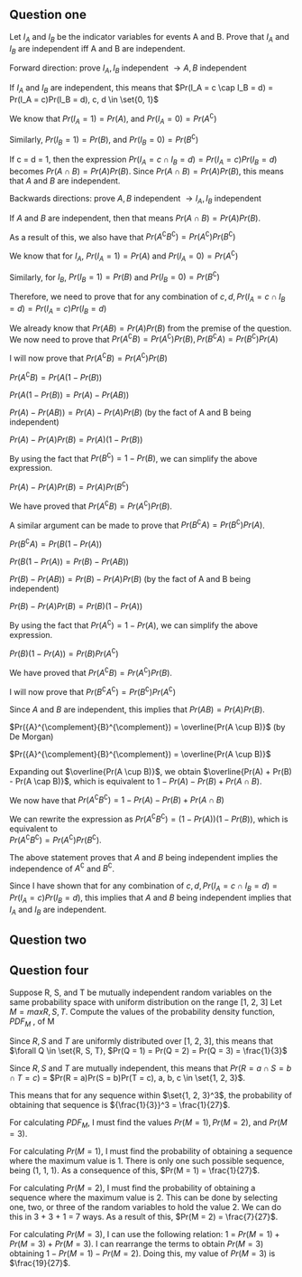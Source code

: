 ## Question one
Let $I_A$ and $I_B$ be the indicator variables for events A and B. Prove that $I_A$ and $I_B$
are independent iff A and B are independent.

Forward direction: prove $I_A, I_B$ independent $\rightarrow A, B$ independent

If $I_A$ and $I_B$ are independent, this means that $Pr(I_A = c \cap I_B = d) = Pr(I_A = c)Pr(I_B = d), c, d \in \set{0, 1}$

We know that $Pr(I_A = 1) = Pr(A)$, and $Pr(I_A = 0) = Pr(A^{\complement})$

Similarly, $Pr(I_B = 1) = Pr(B)$, and $Pr(I_B = 0) = Pr(B^{\complement})$

If c = d = 1, then the expression
$Pr(I_A = c \cap I_B = d) = Pr(I_A = c)Pr(I_B = d)$ becomes
$Pr(A \cap B) = Pr(A)Pr(B)$. Since $Pr(A \cap B) = Pr(A)Pr(B)$, this means that 
$A$ and $B$ are independent.

Backwards directions: prove $A, B$ independent $\rightarrow I_A, I_B$ independent

If $A$ and $B$ are independent, then that means $Pr(A \cap B) = Pr(A)Pr(B)$.

As a result of this, we also have that $Pr(A^{\complement}B^{\complement}) = Pr(A^{\complement})Pr(B^{\complement})$

We know that for $I_A$, $Pr(I_A = 1) = Pr(A)$ and $Pr(I_A = 0) = Pr(A^{\complement})$

Similarly, for  $I_B$, $Pr(I_B = 1) = Pr(B)$ and $Pr(I_B = 0) = Pr(B^{\complement})$

Therefore, we need to prove that for any combination of $c, d, Pr(I_A = c \cap I_B = d) = Pr(I_A = c)Pr(I_B = d)$

We already know that $Pr(AB) = Pr(A)Pr(B)$ from the premise of the question. We now need to 
prove that $Pr(A^{\complement}B) = Pr(A^{\complement})Pr(B), Pr(B^{\complement}A) = Pr(B^{\complement})Pr(A)$

I will now prove that $Pr(A^{\complement}B) = Pr(A^{\complement})Pr(B)$

$Pr(A^{\complement}B)  = Pr(A (1 - Pr(B))$

$Pr(A (1 - Pr(B)) = Pr(A) - Pr(AB))$

$Pr(A) - Pr(AB)) = Pr(A) - Pr(A)Pr(B)$ (by the fact of A and B being independent)

$Pr(A) - Pr(A)Pr(B) = Pr(A)(1 - Pr(B))$

By using the fact that $Pr(B^{\complement}) = 1 - Pr(B)$, we can simplify the above expression.

$Pr(A) - Pr(A)Pr(B) = Pr(A)Pr(B^{\complement})$

We have proved that $Pr(A^{\complement}B) = Pr(A^{\complement})Pr(B)$.

A similar argument can be made to prove that $Pr(B^{\complement}A) = Pr(B^{\complement})Pr(A)$.

$Pr(B^{\complement}A)  = Pr(B (1 - Pr(A))$

$Pr(B (1 - Pr(A)) = Pr(B) - Pr(AB))$

$Pr(B) - Pr(AB)) = Pr(B) - Pr(A)Pr(B)$ (by the fact of A and B being independent)

$Pr(B) - Pr(A)Pr(B) = Pr(B)(1 - Pr(A))$

By using the fact that $Pr(A^{\complement}) = 1 - Pr(A)$, we can simplify the above expression.

$Pr(B)(1 - Pr(A)) = Pr(B)Pr(A^{\complement})$

We have proved that $Pr(A^{\complement}B) = Pr(A^{\complement})Pr(B)$.

I will now prove that $Pr(B^{\complement}A^{\complement}) = Pr(B^{\complement})Pr(A^{\complement})$

Since $A$ and $B$ are independent, this implies that $Pr(AB) = Pr(A)Pr(B)$.

$Pr({A}^{\complement}{B}^{\complement}) = \overline{Pr(A \cup B)}$ (by De Morgan)

$Pr({A}^{\complement}{B}^{\complement}) = \overline{Pr(A \cup B)}$

Expanding out $\overline{Pr(A \cup B)}$, we obtain $\overline{Pr(A) + Pr(B) - Pr(A \cap B)}$,
which is equivalent to  $1 - Pr(A) - Pr(B) + Pr(A \cap B)$.

We now have that
$Pr({A}^{\complement}{B}^{\complement})  = 1 - Pr(A) - Pr(B) + Pr(A \cap B)$

We can rewrite the expression as
$Pr({A}^{\complement}{B}^{\complement})  = (1 - Pr(A))(1 - Pr(B))$, which is
equivalent to  
$Pr({A}^{\complement}{B}^{\complement})  = Pr({A}^{\complement})Pr({B}^{\complement})$.

The above statement proves that $A$ and $B$ being independent implies the
independence of ${A}^{\complement}$ and ${B}^{\complement}$.


Since I have shown that for any combination of $c, d, Pr(I_A = c \cap I_B = d) = Pr(I_A = c)Pr(I_B = d)$,
this implies that $A$ and $B$ being independent implies that $I_A$ and $I_B$ are independent.
## Question two

## Question four
Suppose R, S, and T be mutually independent random variables on the same probability 
space with uniform distribution on the range [1, 2, 3]
Let $M = max{R, S, T}$. Compute the values of the probability density function,
$PDF_M$ , of M 

Since $R, S$ and $T$ are uniformly distributed over [1, 2, 3], this means that 
$\forall Q \in \set{R, S, T}, $Pr(Q = 1) = Pr(Q = 2) = Pr(Q = 3) = \frac{1}{3}$

Since $R, S$ and $T$ are mutually independent, this means that $Pr(R = a \cap S = b \cap T = c)$
= $Pr(R = a)Pr(S = b)Pr(T = c), a, b, c \in \set{1, 2, 3}$.

This means that for any sequence within $\set{1, 2, 3}^3$, the probability of obtaining that 
sequence is ${\frac{1}{3}}^3 = \frac{1}{27}$.

For calculating $PDF_M$, I must find the values $Pr(M = 1), Pr(M = 2)$, and $Pr(M = 3)$.

For calculating $Pr(M = 1)$, I must find the probability of obtaining a sequence where the 
maximum value is 1. There is only one such possible sequence, being (1, 1, 1). 
As a consequence of this, $Pr(M = 1) = \frac{1}{27}$.

For calculating $Pr(M = 2)$, I must find the probability of obtaining a sequence where the
maximum value is 2. This can be done by selecting one, two, or three of the random variables 
to hold the value 2. 
We can do this in 3 + 3 + 1 = 7 ways. As a result of this,  $Pr(M = 2) = \frac{7}{27}$.

For calculating $Pr(M = 3)$, I can use the following relation: 1 = $Pr(M = 1) + Pr(M = 3) + Pr(M = 3)$.
I can rearrange the terms to obtain $Pr(M = 3)$ obtaining $1 - Pr(M = 1) - Pr(M = 2)$. Doing this, 
my value of $Pr(M = 3)$ is $\frac{19}{27}$.
